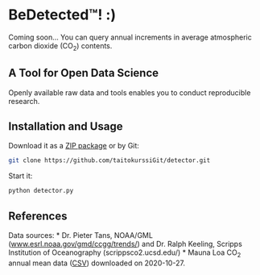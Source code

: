 # BeDetected™! :)
Coming soon... You can query annual increments in average atmospheric carbon dioxide (CO<sub>2</sub>) contents.

## A Tool for Open Data Science
Openly available raw data and tools enables you to conduct reproducible research. 

## Installation and Usage
Download it as a [ZIP package](https://github.com/taitokurssiGit/detector/archive/master.zip) or by Git: 
```sh
git clone https://github.com/taitokurssiGit/detector.git
```
Start it:
```sh
python detector.py
```

## References
Data sources:
           * Dr. Pieter Tans, NOAA/GML (www.esrl.noaa.gov/gmd/ccgg/trends/) and Dr. Ralph Keeling, Scripps Institution of Oceanography (scrippsco2.ucsd.edu/) 
           * Mauna Loa CO<sub>2</sub> annual mean data ([CSV](ftp://aftp.cmdl.noaa.gov/products/trends/co2/co2_annmean_mlo.csv)) downloaded on 2020-10-27.
